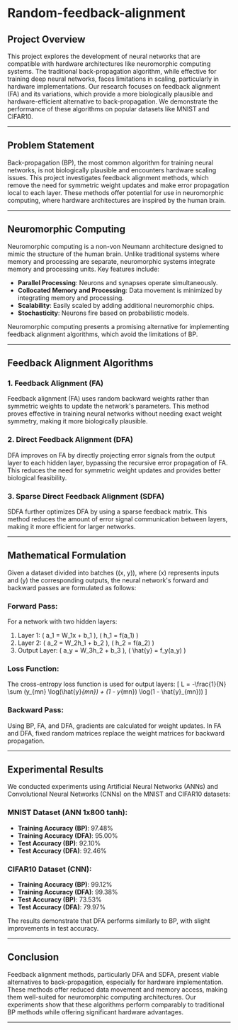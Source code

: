 # Random-feedback-alignment

## Project Overview

This project explores the development of neural networks that are compatible with hardware architectures like neuromorphic computing systems. The traditional back-propagation algorithm, while effective for training deep neural networks, faces limitations in scaling, particularly in hardware implementations. Our research focuses on feedback alignment (FA) and its variations, which provide a more biologically plausible and hardware-efficient alternative to back-propagation. We demonstrate the performance of these algorithms on popular datasets like MNIST and CIFAR10.

---

## Problem Statement

Back-propagation (BP), the most common algorithm for training neural networks, is not biologically plausible and encounters hardware scaling issues. This project investigates feedback alignment methods, which remove the need for symmetric weight updates and make error propagation local to each layer. These methods offer potential for use in neuromorphic computing, where hardware architectures are inspired by the human brain.

---

## Neuromorphic Computing

Neuromorphic computing is a non-von Neumann architecture designed to mimic the structure of the human brain. Unlike traditional systems where memory and processing are separate, neuromorphic systems integrate memory and processing units. Key features include:
- **Parallel Processing**: Neurons and synapses operate simultaneously.
- **Collocated Memory and Processing**: Data movement is minimized by integrating memory and processing.
- **Scalability**: Easily scaled by adding additional neuromorphic chips.
- **Stochasticity**: Neurons fire based on probabilistic models.

Neuromorphic computing presents a promising alternative for implementing feedback alignment algorithms, which avoid the limitations of BP.

---

## Feedback Alignment Algorithms

### 1. Feedback Alignment (FA)
Feedback alignment (FA) uses random backward weights rather than symmetric weights to update the network's parameters. This method proves effective in training neural networks without needing exact weight symmetry, making it more biologically plausible.

### 2. Direct Feedback Alignment (DFA)
DFA improves on FA by directly projecting error signals from the output layer to each hidden layer, bypassing the recursive error propagation of FA. This reduces the need for symmetric weight updates and provides better biological feasibility.

### 3. Sparse Direct Feedback Alignment (SDFA)
SDFA further optimizes DFA by using a sparse feedback matrix. This method reduces the amount of error signal communication between layers, making it more efficient for larger networks.

---

## Mathematical Formulation

Given a dataset divided into batches \((x, y)\), where \(x\) represents inputs and \(y\) the corresponding outputs, the neural network's forward and backward passes are formulated as follows:

### Forward Pass:
For a network with two hidden layers:
1. Layer 1: \( a_1 = W_1x + b_1 \), \( h_1 = f(a_1) \)
2. Layer 2: \( a_2 = W_2h_1 + b_2 \), \( h_2 = f(a_2) \)
3. Output Layer: \( a_y = W_3h_2 + b_3 \), \( \hat{y} = f_y(a_y) \)

### Loss Function:
The cross-entropy loss function is used for output layers:
\[
L = -\frac{1}{N} \sum (y_{mn} \log(\hat{y}_{mn}) + (1 - y_{mn}) \log(1 - \hat{y}_{mn}))
\]

### Backward Pass:
Using BP, FA, and DFA, gradients are calculated for weight updates. In FA and DFA, fixed random matrices replace the weight matrices for backward propagation.

---

## Experimental Results

We conducted experiments using Artificial Neural Networks (ANNs) and Convolutional Neural Networks (CNNs) on the MNIST and CIFAR10 datasets:

### MNIST Dataset (ANN 1x800 tanh):
- **Training Accuracy (BP)**: 97.48%
- **Training Accuracy (DFA)**: 95.00%
- **Test Accuracy (BP)**: 92.10%
- **Test Accuracy (DFA)**: 92.46%

### CIFAR10 Dataset (CNN):
- **Training Accuracy (BP)**: 99.12%
- **Training Accuracy (DFA)**: 99.38%
- **Test Accuracy (BP)**: 73.53%
- **Test Accuracy (DFA)**: 79.97%

The results demonstrate that DFA performs similarly to BP, with slight improvements in test accuracy.

---

## Conclusion

Feedback alignment methods, particularly DFA and SDFA, present viable alternatives to back-propagation, especially for hardware implementation. These methods offer reduced data movement and memory access, making them well-suited for neuromorphic computing architectures. Our experiments show that these algorithms perform comparably to traditional BP methods while offering significant hardware advantages.

---
